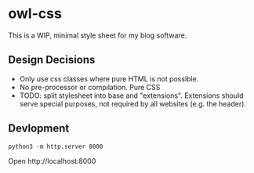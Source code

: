 # owl-css
This is a WIP, minimal style sheet for my blog software.


## Design Decisions

- Only use css classes where pure HTML is not possible.
- No pre-processor or compilation. Pure CSS
- TODO: split stylesheet into base and "extensions". Extensions should serve special purposes, not required by all websites (e.g. the header).


## Devlopment

```
python3 -m http.server 8000
```

Open http://localhost:8000